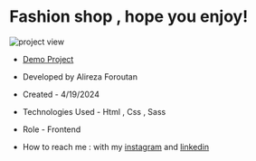 # Fashion shop , hope you enjoy!

![project view](https://github.com/Alireza-foroutan/Fashion-shop/assets/166135683/6bf671e5-db84-41bd-82e8-728372f6562d)

- [Demo Project](https://alireza-foroutan.github.io/Fashion-shop/)

- Developed by Alireza Foroutan

- Created - 4/19/2024
 
- Technologies Used - Html , Css , Sass 
 
- Role - Frontend

- How to reach me : with my [instagram](https://instagram.com/alireza_foroutan_web) and [linkedin](www.linkedin.com/in/alireza-foroutan-90a893302)

 
